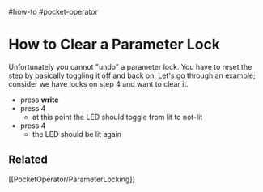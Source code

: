 #how-to #pocket-operator 

# How to Clear a Parameter Lock
Unfortunately you cannot "undo" a parameter lock.
You have to reset the step by basically toggling it off and back on.
Let's go through an example; consider we have locks on step 4 and want to clear it.
- press **write**
- press 4
  - at this point the LED should toggle from lit to not-lit
- press 4
  - the LED should be lit again

## Related
[[PocketOperator/ParameterLocking]]